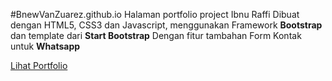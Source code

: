 #BnewVanZuarez.github.io
Halaman portfolio project Ibnu Raffi
Dibuat dengan HTML5, CSS3 dan Javascript, menggunakan Framework **Bootstrap** dan template dari **Start Bootstrap**
Dengan fitur tambahan Form Kontak untuk **Whatsapp**

[Lihat Portfolio](https://bnewvanzuarez.github.io/)